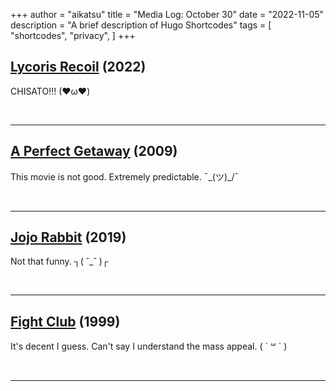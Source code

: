 +++
author = "aikatsu"
title = "Media Log: October 30"
date = "2022-11-05"
description = "A brief description of Hugo Shortcodes"
tags = [
    "shortcodes",
    "privacy",
]
+++

## [Lycoris Recoil](https://anidb.net/anime/17097) (2022)
<!--more-->
CHISATO!!!
(❤ω❤)

<br>

---

## [A Perfect Getaway](https://www.imdb.com/title/tt0971209/) (2009)
This movie is not good. Extremely predictable.
¯\_(ツ)_/¯

<br>

---

## [Jojo Rabbit](https://www.imdb.com/title/tt2584384/) (2019)
Not that funny.
┐( ˘_˘ )┌

<br>

---

## [Fight Club](https://rateyourmusic.com/film/fight_club/) (1999)
It's decent I guess. Can't say I understand the mass appeal.
( ´ ꒳ ` )

<br>

---

<br>


